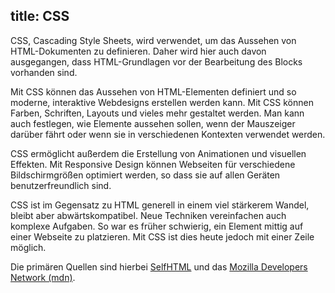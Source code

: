 title: CSS
---
CSS, Cascading Style Sheets, wird verwendet, um das Aussehen von HTML-Dokumenten zu definieren. Daher wird hier auch davon ausgegangen, dass HTML-Grundlagen vor der Bearbeitung des Blocks vorhanden sind.

Mit CSS können das Aussehen von HTML-Elementen definiert und so moderne, interaktive Webdesigns erstellen werden kann. Mit CSS können Farben, Schriften, Layouts und vieles mehr gestaltet werden. Man kann auch festlegen, wie Elemente aussehen sollen, wenn der Mauszeiger darüber fährt oder wenn sie in verschiedenen Kontexten verwendet werden.

CSS ermöglicht außerdem die Erstellung von Animationen und visuellen Effekten. Mit Responsive Design können Webseiten für verschiedene Bildschirmgrößen optimiert werden, so dass sie auf allen Geräten benutzerfreundlich sind.

CSS ist im Gegensatz zu HTML generell in einem viel stärkerem Wandel, bleibt aber abwärtskompatibel. Neue Techniken vereinfachen auch komplexe Aufgaben. So war es früher schwierig, ein Element mittig auf einer Webseite zu platzieren. Mit CSS ist dies heute jedoch mit einer Zeile möglich.

Die primären Quellen sind hierbei [SelfHTML](https://wiki.selfhtml.org/wiki/CSS)
und das [Mozilla Developers Network (mdn)](https://developer.mozilla.org/en-US/).